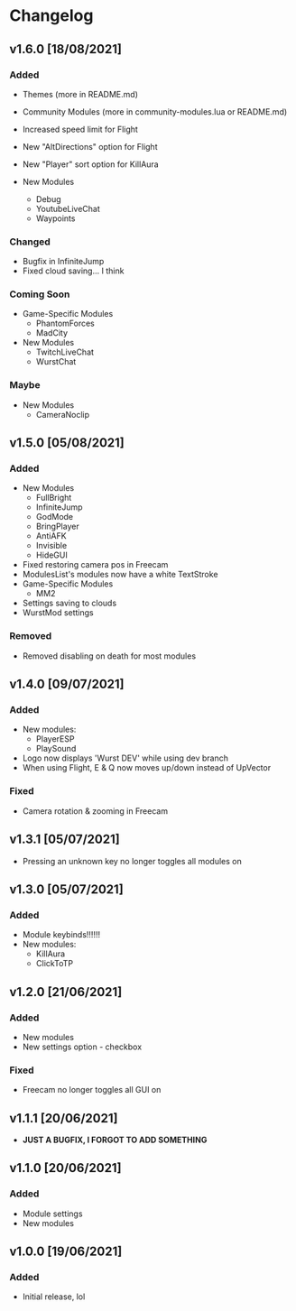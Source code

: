 # Changelog

## v1.6.0 [18/08/2021]

### Added

- Themes (more in README.md)
- Community Modules (more in community-modules.lua or README.md)
- Increased speed limit for Flight
- New "AltDirections" option for Flight
- New "Player" sort option for KillAura

- New Modules
  - Debug
  - YoutubeLiveChat
  - Waypoints

### Changed

- Bugfix in InfiniteJump
- Fixed cloud saving... I think

### Coming Soon

- Game-Specific Modules
  - PhantomForces
  - MadCity
- New Modules
  - TwitchLiveChat
  - WurstChat

### Maybe

- New Modules
  - CameraNoclip

## v1.5.0 [05/08/2021]

### Added

- New Modules
  - FullBright
  - InfiniteJump
  - GodMode
  - BringPlayer
  - AntiAFK
  - Invisible
  - HideGUI
- Fixed restoring camera pos in Freecam
- ModulesList's modules now have a white TextStroke
- Game-Specific Modules
  - MM2
- Settings saving to clouds
- WurstMod settings

### Removed

- Removed disabling on death for most modules

## v1.4.0 [09/07/2021]

### Added

- New modules:
  - PlayerESP
  - PlaySound
- Logo now displays 'Wurst DEV' while using dev branch
- When using Flight, E & Q now moves up/down instead of UpVector

### Fixed

- Camera rotation & zooming in Freecam

## v1.3.1 [05/07/2021]

- Pressing an unknown key no longer toggles all modules on

## v1.3.0 [05/07/2021]

### Added

- Module keybinds!!!!!!
- New modules:
  - KillAura
  - ClickToTP

## v1.2.0 [21/06/2021]

### Added

- New modules
- New settings option - checkbox

### Fixed

- Freecam no longer toggles all GUI on

## v1.1.1 [20/06/2021]

- **JUST A BUGFIX, I FORGOT TO ADD SOMETHING**

## v1.1.0 [20/06/2021]

### Added

- Module settings
- New modules

## v1.0.0 [19/06/2021]

### Added

- Initial release, lol

